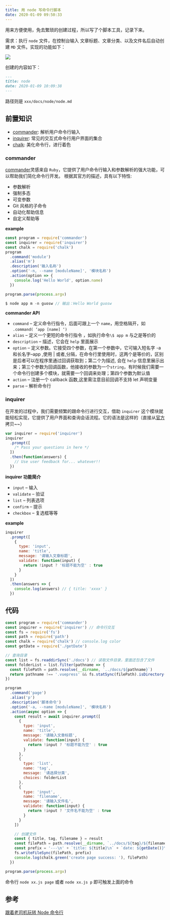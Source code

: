```yaml
---
title: 用 node 写命令行脚本
date: 2020-01-09 09:50:33
---
```


用来方便使用，免去繁琐的创建过程，所以写了个脚本工具，记录下来。

需求：执行 `node` 文件，在控制台输入 文章标题、文章分类、以及文件名后自动创建 `MD` 文件。实现的功能如下：

![](https://gitee.com/alvin0216/cdn/raw/master/img/node/node-shell.gif)

创建的内容如下：

```md
---
title: node
date: 2020-01-09 10:09:38
---
```

路径则是 `xxx/docs/node/node.md`

## 前置知识

- [commander](https://github.com/tj/commander.js): 解析用户命令行输入
- [inquirer](https://github.com/SBoudrias/Inquirer.js): 常见的交互式命令行用户界面的集合
- [chalk](https://github.com/chalk/chalk): 美化命令行，进行着色

### commander

[commander](https://github.com/tj/commander.js)灵感来自 `Ruby`，它提供了用户命令行输入和参数解析的强大功能，可以帮助我们简化命令行开发。
根据其官方的描述，具有以下特性:

- 参数解析
- 强制多态
- 可变参数
- Git 风格的子命令
- 自动化帮助信息
- 自定义帮助等

**example**

```js
const program = require('commander')
const inquirer = require('inquirer')
const chalk = require('chalk')
program
  .command('module')
  .alias('m')
  .description('输入名称')
  .option('-n, --name [moduleName]', '模块名称')
  .action(option => {
    console.log('Hello World', option.name)
  })

program.parse(process.argv)
```

```js
$ node app m -n guosw // 输出：Hello World guosw
```

**commander API**

- `command` – 定义命令行指令，后面可跟上一个 `name`，用空格隔开，如 `.command( ‘app [name] ‘)`
- `alias` – 定义一个更短的命令行指令 ，如执行命令`\$ app m` 与之是等价的
- `description` – 描述，它会在 `help` 里面展示
- `option` – 定义参数。它接受四个参数，在第一个参数中，它可输入短名字 -a 和长名字–app ,使用 | 或者,分隔，在命令行里使用时，这两个是等价的，区别是后者可以在程序里通过回调获取到；第二个为描述, 会在 `help` 信息里展示出来；第三个参数为回调函数，他接收的参数为一个`string`，有时候我们需要一个命令行创建多个模块，就需要一个回调来处理；第四个参数为默认值
- `action` – 注册一个 callback 函数,这里需注意目前回调不支持 let 声明变量
- `parse` – 解析命令行

### inquirer

在开发的过程中，我们需要频繁的跟命令行进行交互，借助 `inquirer` 这个模块就能轻松实现，它提供了用户界面和查询会话流程。它的语法是这样的（直接从[官方](https://github.com/SBoudrias/Inquirer.js)拷贝~~）

```js
var inquirer = require('inquirer')
inquirer
  .prompt([
    /* Pass your questions in here */
  ])
  .then(function(answers) {
    // Use user feedback for... whatever!!
  })
```

**inquirer 功能简介**

- `input` – 输入
- `validate` – 验证
- `list` – 列表选项
- `confirm` – 提示
- `checkbox` – 复选框等等

**example**

```js
inquirer
  .prompt([
    {
      type: 'input',
      name: 'title',
      message: '请输入文章标题',
      validate: function(input) {
        return !input ? '标题不能为空' : true
      }
    }
  ])
  .then(answers => {
    console.log(answers) // { title: 'xxxx' }
  })
```

## 代码

```js
const program = require('commander')
const inquirer = require('inquirer') // 命令行交互
const fs = require('fs')
const path = require('path')
const chalk = require('chalk') // console.log color
const getDate = require('./getDate')

// 查询目录
const list = fs.readdirSync('./docs') // 读取文件目录，里面还包含了文件
const folderList = list.filter(pathname => {
  const filePath = path.resolve(__dirname, `../docs/${pathname}`)
  return pathname !== '.vuepress' && fs.statSync(filePath).isDirectory()
})

program
  .command('page')
  .alias('p')
  .description('脚本命令')
  .option('-a, --name [moduleName]', '模块名称')
  .action(async option => {
    const result = await inquirer.prompt([
      {
        type: 'input',
        name: 'title',
        message: '请输入文章标题',
        validate: function(input) {
          return !input ? '标题不能为空' : true
        }
      },
      {
        type: 'list',
        name: 'tag',
        message: '请选择分类',
        choices: folderList
      },
      {
        type: 'input',
        name: 'filename',
        message: '请输入文件名',
        validate: function(input) {
          return !input ? '文件名不能为空' : true
        }
      }
    ])

    // 创建文件
    const { title, tag, filename } = result
    const filePath = path.resolve(__dirname, `../docs/${tag}/${filename}.md`)
    const prefix = '---\n' + `title: ${title}\n` + `date: ${getDate()}\n` + '---\n'
    fs.writeFileSync(filePath, prefix)
    console.log(chalk.green('create page success: '), filePath)
  })

program.parse(process.argv)
```

命令行 `node xx.js page` 或者 `node xx.js p` 即可触发上面的命令

## 参考

[跟着老司机玩转 Node 命令行](https://aotu.io/notes/2016/08/09/command-line-development/index.html)
